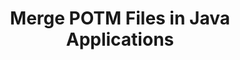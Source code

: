 ---
############################# Static ############################
layout: "autogen"
draft: false
path: "merger/java/potm/"
otherformats: PDF BMP CSV DOC DOCM DOCX DOT DOTM DOTX EPUB Excel HTML Image MHT MHTML ODP ODS ODT OTP OTT PDF PNG POTX PPS PPSM PPSX PPT PPTM PPTX PS RTF TEX TIF TIFF TSV TXT VDX Visio VSDM VSDX VSSX VSSM VSTM VSTX VSX VTX Web Word Worksheet XLAM XLS XLSB XLSM XLSX XLT XLTM XLTX XPS 

############################# Head ############################
head_title: "Merge POTM Files via Java & J2SE Documents Merger API"
head_description: "Merge multiple POTM files into a single file using Java documents merger API with all data, style and formatting as the source documents."

############################# Header ############################
title: "Merge POTM Files in Java Applications"
description: "Merge multiple POTM files into a single file using Java documents merger API. Merge selected pages or page ranges from various source documents into a single resultant document with all data, style and formatting as the source documents."

############################# SubMenu ############################
submenu:
    enable: true

############################# About ############################
about:
    enable: true
    title: "GroupDocs.Merger for Java API"
    content: |
        GroupDocs.Merger for Java library offers a simple solution to safely merge & split between a wide range of document formats including PDF, Microsoft Office (Word, Excel, PowerPoint, OneNote), OpenDocument, HTML, images and many others within .NET applications. By adding just a few lines of the code, perform several document operations such as move, remove, rotate, swap, extract or change the orientation of pages within the documents. The documents merging API also supports previewing document pages as an image to analyse the document structure, formatting and content on the page.
        
        GroupDocs.Merger APIs are well supported on all major operating systems and Java versions including J2SE 7.0 (1.7), J2SE 8.0 (1.8) and Java 10.

############################# Steps ############################
steps:
    enable: true
    title_left: "Merge Two or More POTM Files in Java"
    content_left: |
        [GroupDocs.Merger](https://products.groupdocs.com/merger/java/) makes it easy for Java developers to merge multiple POTM files by implementing a few easy steps.

        *   Create an instance of **Merger** class and load POTM file.
        *   Call **Join** method of **Merger** class instance and load another POTM file.
        *   Call **Save** method of **Merger** class instance to save the merged document.
        
    title_right: "System Requirements"
    content_right: |
        Before executing the code example below, please make sure that you have the following prerequisites installed on your system.

        *   Operating Systems: Microsoft Windows, Linux, MacOS
        *   Development Environments: NetBeans, IntelliJ IDEA, Eclipse
        *   Frameworks: Java 7 (1.7) and above
        *   Download the latest version of GroupDocs.Merger for Java from [Maven](https://repository.groupdocs.com/webapp/#/artifacts/browse/tree/General/repo/com/groupdocs/groupdocs-merger)
        
    code: |
        ```cs
        // Merge POTM files using GroupDocs.Merger API
        // Instantiate Merger with input POTM document
        Merger merger = new Merger("input_1.potm"))
          {
            // Call Join method of Merger class instance and pass second source document path
            merger.Join("input_2.potm");
            
            // Call Save method of Merger class instance to save merged document
            merger.Save("merged-file.potm");
          }
        ```
        

demos:
    enable: true
        

about_formats:
    enable: true


more_formats:
    enable: true


back_to_top:
    enable: true
---